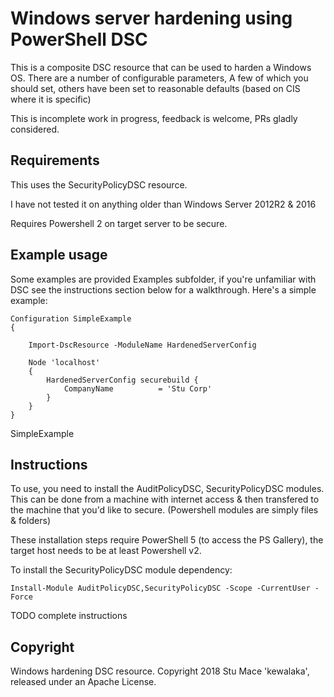 # Windows server hardening using PowerShell DSC

This is a composite DSC resource that can be used to harden a Windows OS.  There are a number of configurable parameters,
A few of which you should set, others have been set to reasonable defaults (based on CIS where it is specific)

This is incomplete work in progress, feedback is welcome, PRs gladly considered.

## Requirements

This uses the SecurityPolicyDSC resource.

I have not tested it on anything older than Windows Server 2012R2 & 2016

Requires Powershell 2 on target server to be secure.

## Example usage

Some examples are provided Examples subfolder, if you're unfamiliar with DSC see the instructions section below for a
walkthrough.  Here's a simple example:

```
Configuration SimpleExample
{
    
    Import-DscResource -ModuleName HardenedServerConfig

    Node 'localhost'
    {
        HardenedServerConfig securebuild {
            CompanyName          = 'Stu Corp'
        } 
    }
}
```

SimpleExample
## Instructions

To use, you need to install the AuditPolicyDSC, SecurityPolicyDSC modules.  This can be done from a machine with internet access
& then transfered to the machine that you'd like to secure.  (Powershell modules are simply files & folders)

These installation steps require PowerShell 5 (to access the PS Gallery), the target host needs to be at least Powershell v2.

To install the SecurityPolicyDSC module dependency:
```
Install-Module AuditPolicyDSC,SecurityPolicyDSC -Scope -CurrentUser -Force
```

TODO complete instructions

## Copyright

Windows hardening DSC resource.
Copyright 2018 Stu Mace 'kewalaka', released under an Apache License.
